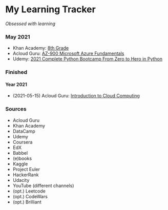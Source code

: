 # My Learning Tracker
*Obsessed with learning*  

### May 2021
* Khan Academy: [8th Grade](https://www.khanacademy.org/)
* Acloud Guru: [AZ-900 Microsoft Azure Fundamentals](https://learn.acloud.guru/course/az-900-microsoft-azure-fundamentals/dashboard)
* Udemy: [2021 Complete Python Bootcamp From Zero to Hero in Python](https://www.udemy.com/course/complete-python-bootcamp/)
  
### Finished
#### Year 2021
* (2021-05-15) Acloud Guru: [Introduction to Cloud Computing](https://learn.acloud.guru/course/intro-cloud-computing/dashboard)
  
### Sources
* Acloud Guru
* Khan Academy
* DataCamp
* Udemy
* Coursera
* EdX
* Babbel
* (e)books
* Kaggle
* Project Euler
* HackerRank
* Udacity
* YouTube (different channels)
* (opt.) Leetcode
* (opt.) CodeWars
* (opt.) Brilliant